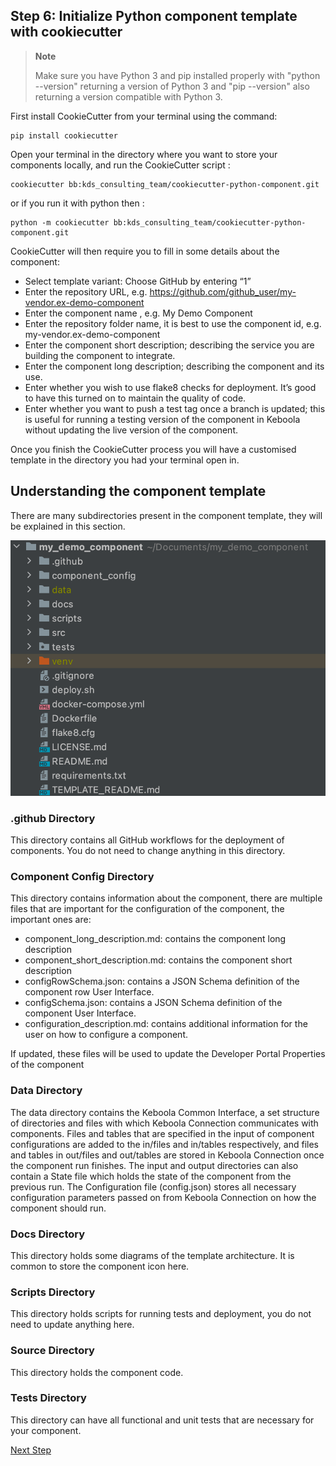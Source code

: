 ## Step 6: Initialize Python component template with cookiecutter

>**Note**
> 
>Make sure you have Python 3 and pip installed properly with "python --version" returning a version of Python 3 and 
>"pip --version" also returning a version compatible with Python 3.

First install CookieCutter from your terminal using the command:

```
pip install cookiecutter
```

Open your terminal in the directory where you want to store your components locally, and run the CookieCutter script :

```
cookiecutter bb:kds_consulting_team/cookiecutter-python-component.git
```

or if you run it with python then :

```
python -m cookiecutter bb:kds_consulting_team/cookiecutter-python-component.git
```

CookieCutter will then require you to fill in some details about the component:

* Select template variant: Choose GitHub by entering “1”
* Enter the repository URL, e.g. https://github.com/github_user/my-vendor.ex-demo-component
* Enter the component name , e.g. My Demo Component
* Enter the repository folder name, it is best to use the component id, e.g. my-vendor.ex-demo-component
* Enter the component short description; describing the service you are building the component to integrate.
* Enter the component long description; describing the component and its use.
* Enter whether you wish to use flake8 checks for deployment. It’s good to have this turned on to maintain the quality of code.
* Enter whether you want to push a test tag once a branch is updated; this is useful for running a testing version of the component in Keboola without updating the live version of the component.

Once you finish the CookieCutter process you will have a customised template in the directory you had your terminal open in.


## Understanding the component template

There are many subdirectories present in the component template, they will be explained in this section.

![](../resources/images_for_readme/component_dirs.png)

### .github Directory

This directory contains all GitHub workflows for the deployment of components. You do not need to change anything in this directory.

### Component Config Directory

This directory contains information about the component, there are multiple files that are important for the configuration of the component, the important ones are:
* component_long_description.md: contains the component long description
* component_short_description.md: contains the component short description
* configRowSchema.json: contains a JSON Schema definition of the component row User Interface.
* configSchema.json: contains a JSON Schema definition of the component User Interface.
* configuration_description.md: contains additional information for the user on how to configure a component.

If updated, these files will be used to update the Developer Portal Properties of the component

### Data Directory
The data directory contains the Keboola Common Interface, a set structure of directories and files with which Keboola Connection communicates with components.
Files and tables that are specified in the input of component configurations are added to the in/files and in/tables respectively, and files and tables in out/files and out/tables are stored in Keboola Connection once the component run finishes. The input and output directories can also contain a State file which holds the state of the component from the previous run.
The Configuration file (config.json) stores all necessary configuration parameters passed on from Keboola Connection on how the component should run.

### Docs Directory

This directory holds some diagrams of the template architecture. It is common to store the component icon here.
### Scripts Directory

This directory holds scripts for running tests and deployment, you do not need to update anything here.

### Source Directory

This directory holds the component code.

### Tests Directory
This directory can have all functional and unit tests that are necessary for your component.



[Next Step](https://github.com/bakobako/keboola-empower-workshop-components/blob/main/workshop_steps/Step%2007%3A%20Push%20template%20to%20repository%20and%20deploy%20it%20to%20Keboola.md)